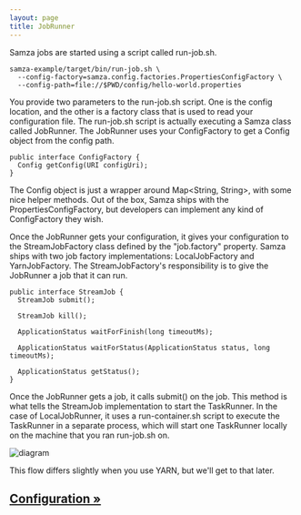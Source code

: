 ```yaml
---
layout: page
title: JobRunner
---
```


Samza jobs are started using a script called run-job.sh.

```
samza-example/target/bin/run-job.sh \
  --config-factory=samza.config.factories.PropertiesConfigFactory \
  --config-path=file://$PWD/config/hello-world.properties
```

You provide two parameters to the run-job.sh script. One is the config location, and the other is a factory class that is used to read your configuration file. The run-job.sh script is actually executing a Samza class called JobRunner. The JobRunner uses your ConfigFactory to get a Config object from the config path.

```
public interface ConfigFactory {
  Config getConfig(URI configUri);
}
```

The Config object is just a wrapper around Map<String, String>, with some nice helper methods. Out of the box, Samza ships with the PropertiesConfigFactory, but developers can implement any kind of ConfigFactory they wish.

Once the JobRunner gets your configuration, it gives your configuration to the StreamJobFactory class defined by the "job.factory" property. Samza ships with two job factory implementations: LocalJobFactory and YarnJobFactory. The StreamJobFactory's responsibility is to give the JobRunner a job that it can run.

```
public interface StreamJob {
  StreamJob submit();

  StreamJob kill();

  ApplicationStatus waitForFinish(long timeoutMs);

  ApplicationStatus waitForStatus(ApplicationStatus status, long timeoutMs);

  ApplicationStatus getStatus();
}
```

Once the JobRunner gets a job, it calls submit() on the job. This method is what tells the StreamJob implementation to start the TaskRunner. In the case of LocalJobRunner, it uses a run-container.sh script to execute the TaskRunner in a separate process, which will start one TaskRunner locally on the machine that you ran run-job.sh on.

![diagram](/img/0.7.0/learn/documentation/container/job-flow.png)

This flow differs slightly when you use YARN, but we'll get to that later.

## [Configuration &raquo;](configuration.html)
